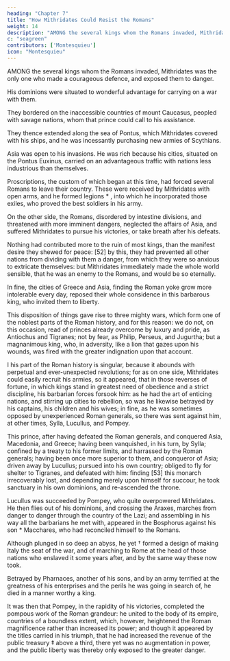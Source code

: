 ```yaml
---
heading: "Chapter 7"
title: "How Mithridates Could Resist the Romans"
weight: 14
description: "AMONG the several kings whom the Romans invaded, Mithridates was the only one who made a courageous defence, and exposed them to danger."
c: "seagreen"
contributors: ['Montesquieu']
icon: "Montesquieu"
---
```



AMONG the several kings whom the Romans invaded, Mithridates was the only one who made a courageous defence, and exposed them to danger.

His dominions were situated to wonderful advantage for carrying on a war with them. 

They bordered on the inaccessible countries of mount Caucasus, peopled with savage nations, whom that prince could call to his assistance.

They thence extended along the sea of Pontus, which Mithridates covered with his ships, and he was incessantly purchasing new armies of Scythians.

Asia was open to his invasions. He was rich because his cities, situated on the Pontus Euxinus, carried on an advantageous traffic with nations less industrious than themselves.

Proscriptions, the custom of which began at this time, had forced several Romans to leave their country. These were received by Mithridates with open arms, and he formed legions * , into which he incorporated those exiles, who proved the best soldiers in his army.

On the other side, the Romans, disordered by intestine divisions, and threatened with more imminent dangers, neglected the affairs of Asia, and suffered Mithridates to pursue his victories, or take breath after his defeats.

Nothing had contributed more to the ruin of most kings, than the manifest desire they shewed for peace:  [52] by this, they had prevented all other nations from dividing with them a danger, from which they were so anxious to extricate themselves:  but Mithridates immediately made the whole world sensible, that he was an enemy to the Romans, and would be so eternally.

In fine, the cities of Greece and Asia, finding the Roman yoke grow more intolerable every day, reposed their whole considence in this barbarous king, who invited them to liberty.

This disposition of things gave rise to three mighty wars, which form one of the noblest parts of the Roman history, and for this reason:  we do not, on this occasion, read of princes already overcome by luxury and pride, as Antiochus and Tigranes; not by fear, as Philip, Perseus, and Jugurtha; but a magnanimous king, who, in adversity, like a lion that gazes upon his wounds, was fired with the greater indignation upon that account.

I his part of the Roman history is singular, because it abounds with perpetual and ever-unexpected revolutions; for as on one side, Mithridates could easily recruit his armies, so it appeared, that in those reverses of fortune, in which kings stand in greatest need of obedience and a strict discipline, his barbarian forces forsook him:  as he had the art of enticing nations, and stirring up cities to rebellion, so was he likewise betrayed by his captains, his children and his wives; in fine, as he was sometimes opposed by unexperienced Roman generals, so there was sent against him, at other times, Sylla, Lucullus, and Pompey.

This prince, after having defeated the Roman generals, and conquered Asia, Macedonia, and Greece; having been vanquished, in his turn, by Sylla; confined by a treaty to his former limits, and harrassed by the Roman generals; having been once more superior to them, and conqueror of Asia; driven away by Lucullus; pursued into his own country; obliged to fly for shelter to Tigranes, and defeated with him:  finding [53] this monarch irrecoverably lost, and depending merely upon himself for succour, he took sanctuary in his own dominions, and re-ascended the throne.

Lucullus was succeeded by Pompey, who quite overpowered Mithridates. He then flies out of his dominions, and crossing the Araxes, marches from danger to danger through the country of the Lazi; and assembling in his way all the barbarians he met with, appeared in the Bosphorus against his son * Macchares, who had reconciled himself to the Romans.

Although plunged in so deep an abyss, he yet † formed a design of making Italy the seat of the war, and of marching to Rome at the head of those nations who enslaved it some years after, and by the same way these now took.

Betrayed by Pharnaces, another of his sons, and by an army terrified at the greatness of his enterprises and the perils he was going in search of, he died in a manner worthy a king.

It was then that Pompey, in the rapidity of his victories, completed the pompous work of the Roman grandeur:  he united to the body of its empire, countries of a boundless extent, which, however, heightened the Roman magnificence rather than increased its power; and though it appeared by the titles carried in his triumph, that he had increased the revenue of the public treasury ‡ above a third, there yet was no augmentation in power, and the public liberty was thereby only exposed to the greater danger.
